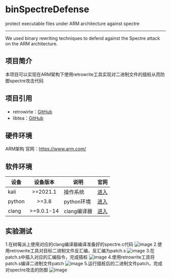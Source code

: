 # binSpectreDefense
protect executable files under ARM architecture against spectre
***
We used binary rewriting techniques to defend against the Spectre attack on the ARM architecture.
## 项目简介
本项目可以实现在ARM架构下使用retrowrite工具实现对二进制文件的插桩从而防御spectre攻击代码

## 项目引用

- retrowirte：[GitHub](https://github.com/HexHive/retrowrite.git)
- libtea：[GitHub](https://github.com/libtea/frameworks) 

## 硬件环境

ARM架构 
官网：https://www.arm.com/

## 软件环境

| 设备                  |       设备版本       | 说明                  | 官网                               |
|---------------------|:--------------:|---------------------| --------------------------------------- |
| kali              | >=2021.1       | 操作系统        | [进入](https://old.kali.org/arm-images/)  |
| python            |     >=3.8      | python环境             | [进入](http://www.mybatis.org)                  |  
| clang       |     >=9.0.1-14     | clang编译器       | [进入](https://baomidou.com/)                   | 


## 实验测试
1.在树莓派上使用对应的clang编译器编译准备好的spectre.c代码
![image](https://github.com/user-attachments/assets/015bed15-7901-4143-af28-581ee9bc7161)
2.使用retrowrite工具对目标二进制文件反汇编，反汇编为patch.s
![image](https://github.com/user-attachments/assets/281ff2f1-8165-457e-b824-6eeff2a324e6)
3.在patch.s中插入对应的汇编指令，完成插桩
![image](https://github.com/user-attachments/assets/9482faa4-dc3f-490d-a760-d46e0b9493e0)
4.使用retrowrite工具将patch.s编译二进制文件patch
![image](https://github.com/user-attachments/assets/9b326867-a0de-4951-bce5-c9baddb191dc)
5.运行插桩后的二进制文件patch，完成对spectre攻击的防御
![image](https://github.com/user-attachments/assets/69b2f673-8699-4b54-87f6-9d2837e8a4ca)

